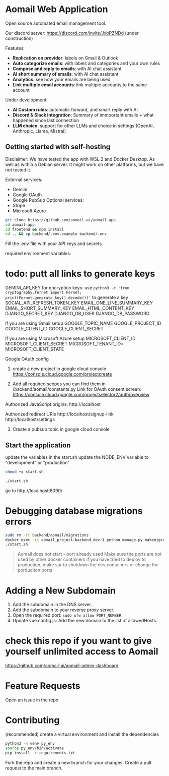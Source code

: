 # Aomail Web Application
Open source automated email management tool.

Our discord server: https://discord.com/invite/JxbPZNDd (under construction)

Features:
- **Replication on provider**: labels on Gmail & Outlook 
- **Auto categorize emails**: with labels and categories and your own rules
- **Compose and reply to emails**: with AI chat assistant
- **AI short summary of emails**: with AI chat assistant
- **Analytics**: see how your emails are being used
- **Link multiple email accounts**: link multiple accounts to the same account

Under development:
- **AI Custom rules**: automatic forward, and smart reply with AI
- **Discord & Slack integration**: Summary of immportant emails + what happened since last connection
- **LLM choice**: support for other LLMs and choice in settings (OpenAI, Anthropic, Llama, Mistral)



## Getting started with self-hosting

Disclaimer:
We have tested the app with WSL 2 and Docker Desktop. As well as within a Debian server.
It might work on other platforms, but we have not tested it.

External services:
- Gemini 
- Google OAuth
- Google PubSub
Optional services:
- Stripe
- Microsoft Azure

 
```bash
git clone https://github.com/aomail-ai/aomail-app
cd aomail-app
cd frontend && npm install
cd .. && cp backend/.env.example backend/.env
```
Fill the .env file with your API keys and secrets.

required environment variables:
# todo: putt all links to generate keys
GEMINI_API_KEY
for encryption keys: use ```python3 -c 'from cryptography.fernet import Fernet; print(Fernet.generate_key().decode())'``` to generate a key 
    SOCIAL_API_REFRESH_TOKEN_KEY
    EMAIL_ONE_LINE_SUMMARY_KEY
    EMAIL_SHORT_SUMMARY_KEY
    EMAIL_HTML_CONTENT_KEY
DJANGO_SECRET_KEY
DJANGO_DB_USER
DJANGO_DB_PASSWORD

If you are using Gmail setup
GOOGLE_TOPIC_NAME
GOOGLE_PROJECT_ID
GOOGLE_CLIENT_ID
GOOGLE_CLIENT_SECRET

If you are using Microsoft Azure setup
MICROSOFT_CLIENT_ID 
MICROSOFT_CLIENT_SECRET 
MICROSOFT_TENANT_ID= 
MICROSOFT_CLIENT_STATE 



Google OAuth config

1) create a new project in google cloud console
https://console.cloud.google.com/projectcreate

2) Add all required scopes you can find them in /backend/aomail/constants.py
Link for OAuth consent screen:
https://console.cloud.google.com/projectselector2/auth/overview

Authorized JavaScript origins:
http://localhost

Authorized redirect URIs
http://localhost/signup-link
http://localhost/settings

3) Create a pubsub topic in google cloud console



## Start the application
update the variables in the start.sh 
update the NODE_ENV variable to "development" or "production"
```bash
chmod +x start.sh
```

```bash
./start.sh
```

go to http://localhost:8090/







# Debugging database migrations errors
```bash
sudo rm -fr backend/aomail/migrations
docker exec -it aomail_project-backend_dev-1 python manage.py makemigrations --empty aomail
./start.sh
```

> Aomail does not start - port already used
Make sure the ports are not used by other docker containers
if you have tried to deploy to production, make sur to shutdown the dev containers or change the porduciton ports


# Adding a New Subdomain
1) Add the subdomain in the DNS server.
2) Add the subdomain to your reverse proxy server.
3) Open the required port: `sudo ufw allow PORT_NUMBER` 
4) Update vue.config.js: Add the new domain to the list of allowedHosts.


# check this repo if you want to give yourself unlimited access to Aomail
https://github.com/aomail-ai/aomail-admin-dashboard


# Feature Requests
Open an issue in the repo


# Contributing

(recommended) create a virtual environment and install the dependencies
```bash
python3 -m venv py_env
source py_env/bin/activate
pip install -r requirements.txt
```

Fork the repo and create a new branch for your changes.
Create a pull request to the main branch.
